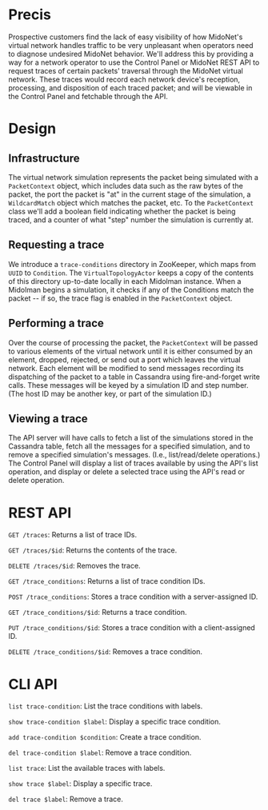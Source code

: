 # Precis 

Prospective customers find the lack of easy visibility of how MidoNet's
virtual network handles traffic to be very unpleasant when operators
need to diagnose undesired MidoNet behavior.  We'll address this by
providing a way for a network operator to use the Control Panel or
MidoNet REST API to request traces of certain packets' traversal through
the MidoNet virtual network.  These traces would record each network
device's reception, processing, and disposition of each traced packet;
and will be viewable in the Control Panel and fetchable through the API.

# Design

## Infrastructure
The virtual network simulation represents the packet being simulated
with a `PacketContext` object, which includes data such as the raw bytes
of the packet, the port the packet is "at" in the current stage of
the simulation, a `WildcardMatch` object which matches the packet, etc.
To the `PacketContext` class we'll add a boolean field indicating whether
the packet is being traced, and a counter of what "step" number the
simulation is currently at.

## Requesting a trace

We introduce a `trace-conditions` directory in ZooKeeper, which
maps from `UUID` to `Condition`.  The `VirtualTopologyActor` keeps
a copy of the contents of this directory up-to-date locally in each
Midolman instance.  When a Midolman begins a simulation, it checks
if any of the Conditions match the packet -- if so, the trace flag
is enabled in the `PacketContext` object.

## Performing a trace 

Over the course of processing the packet, the `PacketContext` will be passed
to various elements of the virtual network until it is either consumed
by an element, dropped, rejected, or send out a port which leaves the
virtual network.  Each element will be modified to send messages recording
its dispatching of the packet to a table in Cassandra using fire-and-forget
write calls.  These messages will be keyed by a simulation ID and step
number.  (The host ID may be another key, or part of the simulation ID.)

## Viewing a trace 

The API server will have calls to fetch a list of the simulations stored
in the Cassandra table, fetch all the messages for a specified simulation,
and to remove a specified simulation's messages.  (I.e., list/read/delete
operations.)  The Control Panel will display a list of traces available
by using the API's list operation, and display or delete a selected
trace using the API's read or delete operation.

# REST API

`GET /traces`: Returns a list of trace IDs.

`GET /traces/$id`: Returns the contents of the trace.

`DELETE /traces/$id`: Removes the trace.

`GET /trace_conditions`: Returns a list of trace condition IDs.

`POST /trace_conditions`: Stores a trace condition with a server-assigned ID.

`GET /trace_conditions/$id`: Returns a trace condition.

`PUT /trace_conditions/$id`: Stores a trace condition with a client-assigned ID.

`DELETE /trace_conditions/$id`: Removes a trace condition.

# CLI API

`list trace-condition`: List the trace conditions with labels.

`show trace-condition $label`: Display a specific trace condition.

`add trace-condition $condition`: Create a trace condition.

`del trace-condition $label`: Remove a trace condition.

`list trace`: List the available traces with labels.

`show trace $label`: Display a specific trace.

`del trace $label`: Remove a trace.
